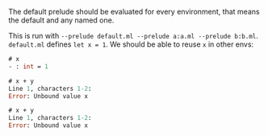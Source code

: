 The default prelude should be evaluated for every environment, that means the default and any named
one.

This is run with `--prelude default.ml --prelude a:a.ml --prelude b:b.ml`.
`default.ml` defines `let x = 1`. We should be able to reuse `x` in other envs:

```ocaml
# x
- : int = 1
```

<!-- $MDX env=a -->
```ocaml
# x + y
Line 1, characters 1-2:
Error: Unbound value x
```

<!-- $MDX env=b -->
```ocaml
# x + y
Line 1, characters 1-2:
Error: Unbound value x
```
